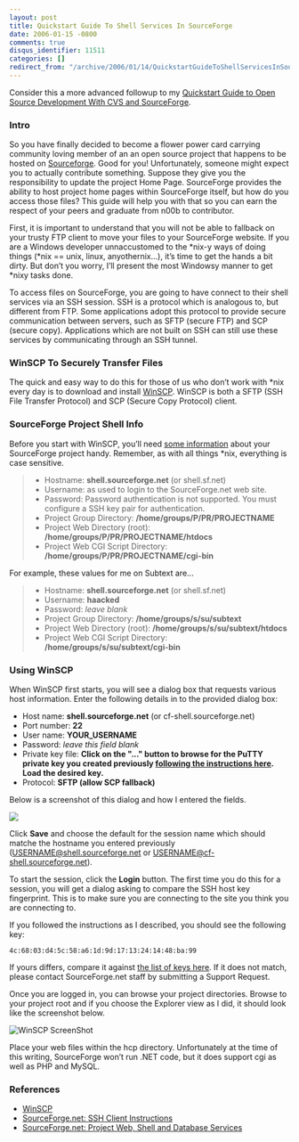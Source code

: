 ```yaml
---
layout: post
title: Quickstart Guide To Shell Services In SourceForge
date: 2006-01-15 -0800
comments: true
disqus_identifier: 11511
categories: []
redirect_from: "/archive/2006/01/14/QuickstartGuideToShellServicesInSourceForge.aspx/"
---
```


Consider this a more advanced followup to my [Quickstart Guide to Open
Source Development With CVS and
SourceForge](https://haacked.com/archive/2005/05/12/3178.aspx).

### Intro

So you have finally decided to become a flower power card carrying
community loving member of an an open source project that happens to be
hosted on [Sourceforge](http://sourceforge.net/ "SourceForge"). Good for
you! Unfortunately, someone might expect you to actually contribute
something. Suppose they give you the responsibility to update the
project Home Page. SourceForge provides the ability to host project home
pages within SourceForge itself, but how do you access those files? This
guide will help you with that so you can earn the respect of your peers
and graduate from n00b to contributor.

First, it is important to understand that you will not be able to
fallback on your trusty FTP client to move your files to your
SourceForge website. If you are a Windows developer unnaccustomed to the
\*nix-y ways of doing things (\*nix == unix, linux, anyothernix...),
it’s time to get the hands a bit dirty. But don’t you worry, I’ll
present the most Windowsy manner to get \*nixy tasks done.

To access files on SourceForge, you are going to have connect to their
shell services via an SSH session. SSH is a protocol which is analogous
to, but different from FTP. Some applications adopt this protocol to
provide secure communication between servers, such as SFTP (secure FTP)
and SCP (secure copy). Applications which are not built on SSH can still
use these services by communicating through an SSH tunnel.

### WinSCP To Securely Transfer Files

The quick and easy way to do this for those of us who don’t work with
\*nix every day is to download and install
[WinSCP](http://prdownloads.sourceforge.net/winscp/winscp380setup.exe?download "WinSCP used for secure file transfer").
WinSCP is both a SFTP (SSH File Transfer Protocol) and SCP (Secure Copy
Protocol) client.

### SourceForge Project Shell Info

Before you start with WinSCP, you’ll need [some
information](https://sourceforge.net/docs/E07#shell) about your
SourceForge project handy. Remember, as with all things \*nix,
everything is case sensitive.

> -   Hostname: **shell.sourceforge.net** (or shell.sf.net)
> -   Username: as used to login to the SourceForge.net web site.
> -   Password: Password authentication is not supported. You must
>     configure a SSH key pair for authentication.
> -   Project Group Directory: **/home/groups/P/PR/PROJECTNAME**
> -   Project Web Directory (root):
>     **/home/groups/P/PR/PROJECTNAME/htdocs**
> -   Project Web CGI Script Directory:
>     **/home/groups/P/PR/PROJECTNAME/cgi-bin**

For example, these values for me on Subtext are...

> -   Hostname: **shell.sourceforge.net** (or shell.sf.net)
> -   Username: **haacked**
> -   Password: *leave blank*
> -   Project Group Directory: **/home/groups/s/su/subtext**
> -   Project Web Directory (root): **/home/groups/s/su/subtext/htdocs**
> -   Project Web CGI Script Directory:
>     **/home/groups/s/su/subtext/cgi-bin**

### Using WinSCP

When WinSCP first starts, you will see a dialog box that requests
various host information. Enter the following details in to the provided
dialog box:

-   Host name: **shell.sourceforge.net** (or cf-shell.sourceforge.net)
-   Port number: **22**
-   User name: **YOUR\_USERNAME**
-   Password: *leave this field blank*
-   Private key file: **Click on the "..." button to browse for the
    PuTTY private key you created previously [following the instructions
    here](https://haacked.com/archive/2005/05/12/3178.aspx). Load the
    desired key.**
-   Protocol: **SFTP (allow SCP fallback)**

Below is a screenshot of this dialog and how I entered the fields.

![](https://haacked.com/images/WinSCPSessionCreation.gif)

Click **Save** and choose the default for the session name which should
matche the hostname you entered previously
(USERNAME@shell.sourceforge.net or USERNAME@cf-shell.sourceforge.net).

To start the session, click the **Login** button. The first time you do
this for a session, you will get a dialog asking to compare the SSH host
key fingerprint. This is to make sure you are connecting to the site you
think you are connecting to.

If you followed the instructions as I described, you should see the
following key:

    4c:68:03:d4:5c:58:a6:1d:9d:17:13:24:14:48:ba:99

If yours differs, compare it against [the list of keys
here](https://sourceforge.net/docs/G04/en/#ssh_hostkey). If it does not
match, please contact SourceForge.net staff by submitting a Support
Request.

Once you are logged in, you can browse your project directories. Browse
to your project root and if you choose the Explorer view as I did, it
should look like the screenshot below.

![WinSCP ScreenShot](https://haacked.com/images/WinSCPScreenshot.gif)

Place your web files within the hcp directory. Unfortunately at the time
of this writing, SourceForge won’t run .NET code, but it does support
cgi as well as PHP and MySQL.

### References

-   [WinSCP](http://prdownloads.sourceforge.net/winscp/winscp380setup.exe?download "WinSCP used for secure file transfer")
-   [SourceForge.net: SSH Client
    Instructions](https://sourceforge.net/docs/F01/en/ "SourceForge.net SSH Client Instructions")
-   [SourceForge.net: Project Web, Shell and Database
    Services](https://sourceforge.net/docs/E07 "SourceForge.net Shell Services Docs")


